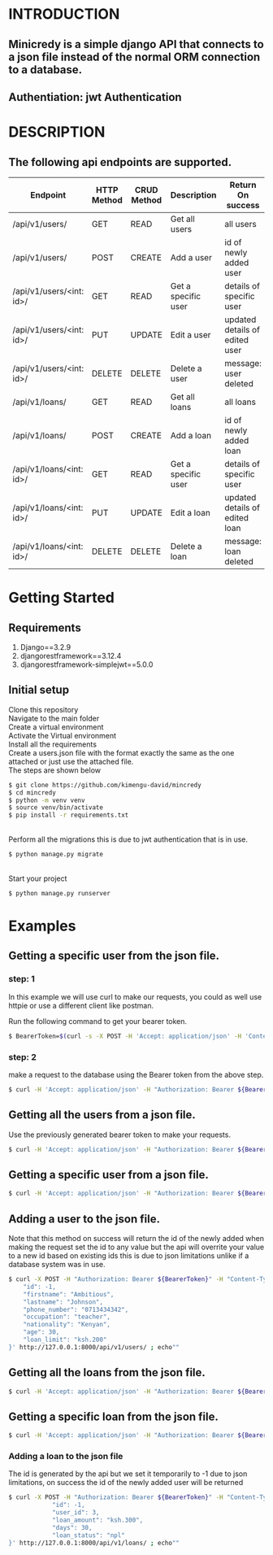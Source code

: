 # INTRODUCTION
## Minicredy is a simple django API that connects to a json file instead of the normal ORM connection to a database.

## Authentiation: jwt Authentication



# DESCRIPTION

## The following api endpoints are supported.
| Endpoint                 | HTTP Method | CRUD Method | Description         | Return On success              |
|--------------------------|-------------|-------------|---------------------|--------------------------------|
| /api/v1/users/           | GET         | READ        | Get all users       | all users                      |
| /api/v1/users/           | POST        | CREATE      | Add a user          | id of newly added user         |
| /api/v1/users/<int: id>/ | GET         | READ        | Get a specific user | details of specific user       |
| /api/v1/users/<int: id>/ | PUT         | UPDATE      | Edit a user         | updated details of edited user |
| /api/v1/users/<int: id>/ | DELETE      | DELETE      | Delete a user       | message: user deleted          |
| /api/v1/loans/           | GET         | READ        | Get all loans       | all loans                      |
| /api/v1/loans/           | POST        | CREATE      | Add a loan          | id of newly added loan         |
| /api/v1/loans/<int: id>/ | GET         | READ        | Get a specific user | details of specific user       |
| /api/v1/loans/<int: id>/ | PUT         | UPDATE      | Edit a loan         | updated details of edited loan |
| /api/v1/loans/<int: id>/ | DELETE      | DELETE      | Delete a loan       | message: loan deleted          |

# Getting Started

## Requirements
1. Django==3.2.9
2. djangorestframework==3.12.4
3. djangorestframework-simplejwt==5.0.0


## Initial setup
Clone this repository\
Navigate to the main folder\
Create a virtual environment\
Activate the Virtual environment\
Install all the requirements\
Create a users.json file with the format exactly the same as the one attached or just use the attached file.
\
The steps are shown below


```bash
$ git clone https://github.com/kimengu-david/mincredy
$ cd mincredy
$ python -m venv venv
$ source venv/bin/activate
$ pip install -r requirements.txt 

```

\
Perform all the migrations this is due to jwt authentication that is in use.
```bash
$ python manage.py migrate
```
\
Start your project
```bash
$ python manage.py runserver
```

# Examples
## Getting a specific user from the json file.
### step: 1

In this example we will use curl to make our requests, you could as well use httpie or use a different client like postman.

Run the following command to get your bearer token.

```bash
$ BearerToken=$(curl -s -X POST -H 'Accept: application/json' -H 'Content-Type: application/json' --data '{"username":"david","password":"save"}' http://127.0.0.1:8000/api/token/|python3 -c "import sys, json; print(json.load(sys.stdin)['access'])")

```
### step: 2
make a request to the database using the Bearer token from the above step.

```bash
$ curl -H 'Accept: application/json' -H "Authorization: Bearer ${BearerToken}" http://127.0.0.1:8000/api/v1/users/1/;echo ""

```

## Getting all the users from a json file.

Use the previously generated bearer token to make your requests.

```bash
$ curl -H 'Accept: application/json' -H "Authorization: Bearer ${BearerToken}" http://127.0.0.1:8000/api/v1/users/;echo ""
```

## Getting a specific user from a json file.
```bash
$ curl -H 'Accept: application/json' -H "Authorization: Bearer ${BearerToken}" http://127.0.0.1:8000/api/v1/users/1/;echo ""

```
## Adding a user to the json file.
Note that this method on success will return the id of the newly added
when making the request set the id to any value but the api will overrite your value to a new id based on existing ids this is due to json limitations unlike if a database system was in use.

```bash
$ curl -X POST -H "Authorization: Bearer ${BearerToken}" -H "Content-Type: application/json" -d '{
    "id": -1,
    "firstname": "Ambitious",
    "lastname": "Johnson",
    "phone_number": "0713434342",
    "occupation": "teacher",
    "nationality": "Kenyan",
    "age": 30,
    "loan_limit": "ksh.200"
}' http://127.0.0.1:8000/api/v1/users/ ; echo""

```
## Getting all the loans from the json file.
```bash
$ curl -H 'Accept: application/json' -H "Authorization: Bearer ${BearerToken}" http://127.0.0.1:8000/api/v1/loans/;echo ""
```

## Getting a specific loan from the json file.
```bash
$ curl -H 'Accept: application/json' -H "Authorization: Bearer ${BearerToken}" http://127.0.0.1:8000/api/v1/loans/1/;echo ""


```
### Adding a loan to the json file
The id is generated by the api but we set it temporarily to -1 due to json limitations, on success the id of the newly added user will be returned
```bash
$ curl -X POST -H "Authorization: Bearer ${BearerToken}" -H "Content-Type: application/json" -d '{
            "id": -1,
            "user_id": 3,
            "loan_amount": "ksh.300",
            "days": 30,
            "loan_status": "npl"
}' http://127.0.0.1:8000/api/v1/loans/ ; echo""

```
